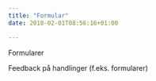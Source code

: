```yaml
---
title: "Formular"
date: 2018-02-01T08:56:16+01:00

---
```


Formularer

Feedback på handlinger (f.eks. formularer)
